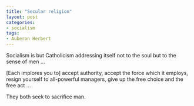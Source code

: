 ```yaml
---
title: "Secular religion"
layout: post
categories:
- socialism
tags:
- Auberon Herbert
---
```


Socialism is but Catholicism addressing itself not to the soul but to the sense of men ...
 
\[Each implores you to\] accept authority, accept the force which it employs,
resign yourself to all-powerful managers, give up the free choice and the free act ...

They both seek to sacrifice man.